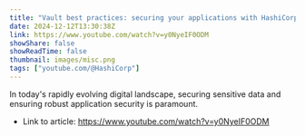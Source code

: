 ```yaml
---
title: "Vault best practices: securing your applications with HashiCorp"
date: 2024-12-12T13:30:38Z
link: https://www.youtube.com/watch?v=y0NyeIF0ODM
showShare: false
showReadTime: false
thumbnail: images/misc.png
tags: ["youtube.com/@HashiCorp"]
---
```

In today's rapidly evolving digital landscape, securing sensitive data and ensuring robust application security is paramount.

- Link to article: https://www.youtube.com/watch?v=y0NyeIF0ODM